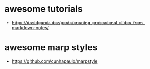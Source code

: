 # awesome tutorials
- https://davidgarcia.dev/posts/creating-professional-slides-from-markdown-notes/

# awesome marp styles
- https://github.com/cunhapaulo/marpstyle